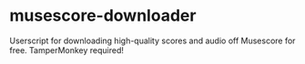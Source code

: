 # musescore-downloader
Userscript for downloading high-quality scores and audio off Musescore for free. TamperMonkey required!
